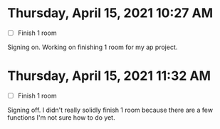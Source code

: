 # Thursday, April 15, 2021 10:27 AM
- [ ] Finish 1 room

Signing on. Working on finishing 1 room for my ap project. 

# Thursday, April 15, 2021 11:32 AM
- [ ] Finish 1 room

Signing off. I didn't really solidly finish 1 room because there are a few functions I'm not sure how to do yet. 
